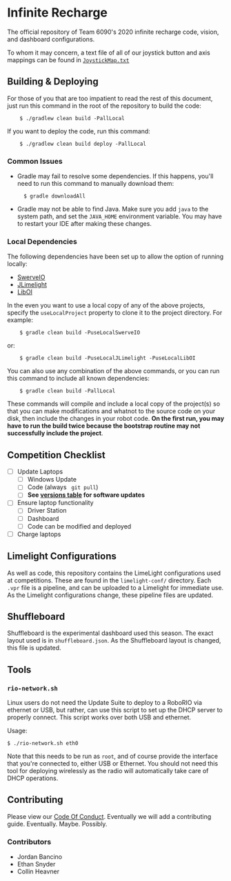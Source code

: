 # Infinite Recharge
The official repository of Team 6090's 2020 infinite recharge code, vision, and dashboard configurations.

To whom it may concern, a text file of all of our joystick button and axis mappings can be found in [`JoystickMap.txt`](JoystickMap.txt)

## Building & Deploying
For those of you that are too impatient to read the rest of this document, just run this command in the root of the
repository to build the code:

        $ ./gradlew clean build -PallLocal

If you want to deploy the code, run this command:

        $ ./gradlew clean build deploy -PallLocal

### Common Issues
- Gradle may fail to resolve some dependencies. If this happens, you'll need to run this command to manually download
them: 

        $ gradle downloadAll

- Gradle may not be able to find Java. Make sure you add `java` to the system path, and set the `JAVA_HOME` environment variable. You may have to restart your IDE after making these changes.

### Local Dependencies
The following dependencies have been set up to allow the option of running locally:

- [SwerveIO](https://github.com/Team6090/SwerveIO)
- [JLimelight](https://github.com/Team6090/JLimelight)
- [LibOI](https://github.com/Team6090/LibOI)

In the even you want to use a local copy of any of the above projects, specify the `useLocalProject` property to clone it to the project directory.
For example:

        $ gradle clean build -PuseLocalSwerveIO

or:
        
        $ gradle clean build -PuseLocalJLimelight -PuseLocalLibOI

You can also use any combination of the above commands, or you can run this command to include all known dependencies:

        $ gradle clean build -PallLocal

These commands will compile and include a local copy of the project(s) so that you can make modifications and whatnot to the source code on your disk, then include the changes in your robot code. **On the first run, you may have to run the build twice
because the bootstrap routine may not successfully include the project**.

## Competition Checklist
- [ ] Update Laptops
    - [ ] Windows Update
    - [ ] Code (always ` git pull`)
    - [ ] **See [versions table](https://github.com/Team6090/Software-Table/blob/master/README.md) for software updates**
- [ ] Ensure laptop functionality
    - [ ] Driver Station
    - [ ] Dashboard
    - [ ] Code can be modified and deployed
- [ ] Charge laptops

## Limelight Configurations
As well as code, this repository contains the LimeLight configurations used at competitions. These are found in the `limelight-conf/` directory. Each `.vpr` file is a pipeline, and can be uploaded to a Limelight for immediate use. As the Limelight configurations change, these pipeline files are updated.

## Shuffleboard
Shuffleboard is the experimental dashboard used this season. The exact layout used is in `shuffleboard.json`. As the Shuffleboard layout is changed, this file is updated.

## Tools

### `rio-network.sh`
Linux users do not need the Update Suite to deploy to a RoboRIO via ethernet or USB, but rather, can use this script to set up the DHCP server to properly connect. This script works over both USB and ethernet.

Usage:

    $ ./rio-network.sh eth0

Note that this needs to be run as `root`, and of course provide the interface that you're connected to, either USB or Ethernet. You should not need this tool for deploying wirelessly as the radio will automatically  take care of DHCP operations.

## Contributing
Please view our [Code Of Conduct](CODE_OF_CONDUCT.md). Eventually we will add a contributing guide. Eventually. Maybe. Possibly.

### Contributors
- Jordan Bancino
- Ethan Snyder
- Collin Heavner